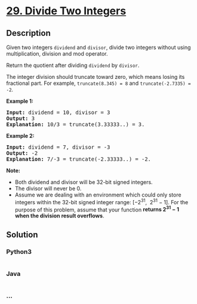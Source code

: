 # [29. Divide Two Integers](https://leetcode.com/problems/divide-two-integers)

## Description
<p>Given two integers <code>dividend</code> and <code>divisor</code>, divide two integers without using multiplication, division and mod operator.</p>

<p>Return the quotient after dividing <code>dividend</code> by <code>divisor</code>.</p>

<p>The integer division should truncate toward zero, which means losing its fractional part. For example, <code>truncate(8.345) = 8</code> and <code>truncate(-2.7335) = -2</code>.</p>

<p><strong>Example 1:</strong></p>

<pre>
<strong>Input:</strong> dividend = 10, divisor = 3
<strong>Output:</strong> 3
<strong>Explanation:</strong> 10/3 = truncate(3.33333..) = 3.
</pre>

<p><strong>Example 2:</strong></p>

<pre>
<strong>Input:</strong> dividend = 7, divisor = -3
<strong>Output:</strong> -2
<strong>Explanation:</strong> 7/-3 = truncate(-2.33333..) = -2.
</pre>

<p><strong>Note:</strong></p>

<ul>
	<li>Both dividend and divisor&nbsp;will be&nbsp;32-bit&nbsp;signed integers.</li>
	<li>The divisor will never be 0.</li>
	<li>Assume we are dealing with an environment which could only store integers within the 32-bit signed integer range: [&minus;2<sup>31</sup>, &nbsp;2<sup>31</sup> &minus; 1]. For the purpose of this problem, assume that your function <strong>returns 2<sup>31</sup> &minus; 1 when the division result&nbsp;overflows</strong>.</li>
</ul>



## Solution
<!-- Type common method here -->


### Python3
<!-- Type special method here -->

```python

```

### Java
<!-- Type special method here -->

```java

```

### ...
```

```

